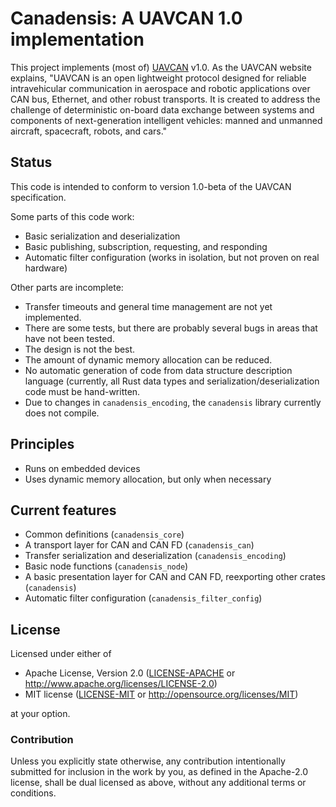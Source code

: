 # Canadensis: A UAVCAN 1.0 implementation

This project implements (most of) [UAVCAN](https://uavcan.org/) v1.0. As the UAVCAN website explains, "UAVCAN is an open lightweight protocol designed for reliable intravehicular communication in aerospace and robotic applications over CAN bus, Ethernet, and other robust transports. It is created to address the challenge of deterministic on-board data exchange between systems and components of next-generation intelligent vehicles: manned and unmanned aircraft, spacecraft, robots, and cars."

## Status

This code is intended to conform to version 1.0-beta of the UAVCAN specification.

Some parts of this code work:

* Basic serialization and deserialization
* Basic publishing, subscription, requesting, and responding
* Automatic filter configuration (works in isolation, but not proven on real hardware)

Other parts are incomplete:

* Transfer timeouts and general time management are not yet implemented.
* There are some tests, but there are probably several bugs in areas that have not been tested.
* The design is not the best.
* The amount of dynamic memory allocation can be reduced.
* No automatic generation of code from data structure description language (currently, all Rust data
  types and serialization/deserialization code must be hand-written.
* Due to changes in `canadensis_encoding`, the `canadensis` library currently does not compile.

## Principles

* Runs on embedded devices
* Uses dynamic memory allocation, but only when necessary

## Current features

* Common definitions (`canadensis_core`)
* A transport layer for CAN and CAN FD (`canadensis_can`)
* Transfer serialization and deserialization (`canadensis_encoding`)
* Basic node functions (`canadensis_node`)
* A basic presentation layer for CAN and CAN FD, reexporting other crates (`canadensis`)
* Automatic filter configuration (`canadensis_filter_config`)

## License

Licensed under either of

- Apache License, Version 2.0 ([LICENSE-APACHE](LICENSE-APACHE) or
  http://www.apache.org/licenses/LICENSE-2.0)
- MIT license ([LICENSE-MIT](LICENSE-MIT) or http://opensource.org/licenses/MIT)

at your option.

### Contribution

Unless you explicitly state otherwise, any contribution intentionally submitted
for inclusion in the work by you, as defined in the Apache-2.0 license, shall be
dual licensed as above, without any additional terms or conditions.
